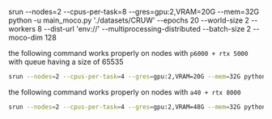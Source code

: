 srun --nodes=2 --cpus-per-task=8 --gres=gpu:2,VRAM=20G --mem=32G python -u main_moco.py './datasets/CRUW' --epochs 20 --world-size 2 --workers 8 --dist-url 'env://' --multiprocessing-distributed --batch-size 2 --moco-dim 128


the following command works properly on nodes with `p6000 + rtx 5000` with queue having a size of 65535
```bash
srun --nodes=2 --cpus-per-task=4 --gres=gpu:2,VRAM=20G --mem=32G python -u main_moco.py './datasets/CRUW' --epochs 20 --world-size 2 --workers 4 --dist-url 'env://' --multiprocessing-distributed --batch-size 8 --checkpoints-dir './logs/checkpoints/ssl/test' --moco-dim 128 --moco-k 65535
```


the following command works properly on nodes with `a40 + rtx 8000`
```bash
srun --nodes=2 --cpus-per-task=4 --gres=gpu:2,VRAM=48G --mem=32G python -u main_moco.py './datasets/CRUW' --epochs 20 --world-size 2 --workers 4 --dist-url 'env://' --multiprocessing-distributed --batch-size 16 --checkpoints-dir './logs/checkpoints/ssl/test' --moco-dim 1024 --moco-k 16384
```